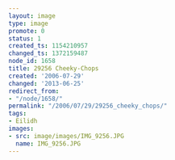 ```yaml
---
layout: image
type: image
promote: 0
status: 1
created_ts: 1154210957
changed_ts: 1372159487
node_id: 1658
title: 29256 Cheeky-Chops
created: '2006-07-29'
changed: '2013-06-25'
redirect_from:
- "/node/1658/"
permalink: "/2006/07/29/29256_cheeky_chops/"
tags:
- Eilidh
images:
- src: image/images/IMG_9256.JPG
  name: IMG_9256.JPG
---
```


